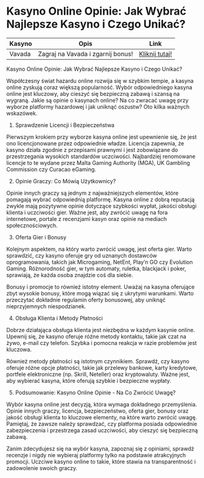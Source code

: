 # Kasyno Online Opinie: Jak Wybrać Najlepsze Kasyno i Czego Unikać?
| **Kasyno** | **Opis**                 | **Link**                                      |
|------------|--------------------------|----------------------------------------------|
| Vavada     | Zagraj na Vavada i zgarnij bonus! | [Kliknij tutaj!](https://partnervavadarv.com/?promo=664c53c2-c126-47df-a9b6-e93726155fae&target=register) |

Kasyno Online Opinie: Jak Wybrać Najlepsze Kasyno i Czego Unikać?

Współczesny świat hazardu online rozwija się w szybkim tempie, a kasyna online zyskują coraz większą popularność. Wybór odpowiedniego kasyna online jest kluczowy, aby cieszyć się bezpieczną zabawą i szansą na wygraną. Jakie są opinie o kasynach online? Na co zwracać uwagę przy wyborze platformy hazardowej i jak uniknąć oszustw? Oto kilka ważnych wskazówek.

1. Sprawdzenie Licencji i Bezpieczeństwa

Pierwszym krokiem przy wyborze kasyna online jest upewnienie się, że jest ono licencjonowane przez odpowiednie władze. Licencja zapewnia, że kasyno działa zgodnie z przepisami prawnymi i jest zobowiązane do przestrzegania wysokich standardów uczciwości. Najbardziej renomowane licencje to te wydane przez Malta Gaming Authority (MGA), UK Gambling Commission czy Curacao eGaming.

2. Opinie Graczy: Co Mówią Użytkownicy?

Opinie innych graczy są jednym z najważniejszych elementów, które pomagają wybrać odpowiednią platformę. Kasyna online z dobrą reputacją zwykle mają pozytywne opinie dotyczące szybkości wypłat, jakości obsługi klienta i uczciwości gier. Ważne jest, aby zwrócić uwagę na fora internetowe, portale z recenzjami kasyn oraz opinie na mediach społecznościowych.

3. Oferta Gier i Bonusy

Kolejnym aspektem, na który warto zwrócić uwagę, jest oferta gier. Warto sprawdzić, czy kasyno oferuje gry od uznanych dostawców oprogramowania, takich jak Microgaming, NetEnt, Play’n GO czy Evolution Gaming. Różnorodność gier, w tym automaty, ruletka, blackjack i poker, sprawiają, że każda osoba znajdzie coś dla siebie.

Bonusy i promocje to również istotny element. Uważaj na kasyna oferujące zbyt wysokie bonusy, które mogą wiązać się z ukrytymi warunkami. Warto przeczytać dokładnie regulamin oferty bonusowej, aby uniknąć nieprzyjemnych niespodzianek.

4. Obsługa Klienta i Metody Płatności

Dobrze działająca obsługa klienta jest niezbędna w każdym kasynie online. Upewnij się, że kasyno oferuje różne metody kontaktu, takie jak czat na żywo, e-mail czy telefon. Szybka i pomocna reakcja w razie problemów jest kluczowa.

Również metody płatności są istotnym czynnikiem. Sprawdź, czy kasyno oferuje różne opcje płatności, takie jak przelewy bankowe, karty kredytowe, portfele elektroniczne (np. Skrill, Neteller) oraz kryptowaluty. Ważne jest, aby wybierać kasyna, które oferują szybkie i bezpieczne wypłaty.

5. Podsumowanie: Kasyno Online Opinie - Na Co Zwrócić Uwagę?

Wybór kasyna online jest decyzją, która wymaga dokładnego przemyślenia. Opinie innych graczy, licencja, bezpieczeństwo, oferta gier, bonusy oraz jakość obsługi klienta to kluczowe elementy, na które warto zwrócić uwagę. Pamiętaj, że zawsze należy sprawdzać, czy platforma posiada odpowiednie zabezpieczenia i przestrzega zasad uczciwości, aby cieszyć się bezpieczną zabawą.

Zanim zdecydujesz się na wybór kasyna, zapoznaj się z opiniami, sprawdź recenzje i nigdy nie wybieraj platformy tylko na podstawie atrakcyjnych promocji. Uczciwe kasyno online to takie, które stawia na transparentność i zadowolenie swoich graczy.
